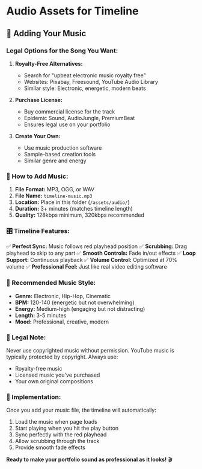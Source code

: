 # Audio Assets for Timeline

## 🎵 Adding Your Music

### Legal Options for the Song You Want:

1. **Royalty-Free Alternatives:**
   - Search for "upbeat electronic music royalty free"
   - Websites: Pixabay, Freesound, YouTube Audio Library
   - Similar style: Electronic, energetic, modern beats

2. **Purchase License:**
   - Buy commercial license for the track
   - Epidemic Sound, AudioJungle, PremiumBeat
   - Ensures legal use on your portfolio

3. **Create Your Own:**
   - Use music production software
   - Sample-based creation tools
   - Similar genre and energy

### 🚀 How to Add Music:

1. **File Format:** MP3, OGG, or WAV
2. **File Name:** `timeline-music.mp3`
3. **Location:** Place in this folder (`/assets/audio/`)
4. **Duration:** 3+ minutes (matches timeline length)
5. **Quality:** 128kbps minimum, 320kbps recommended

### 🎛️ Timeline Features:

✅ **Perfect Sync:** Music follows red playhead position
✅ **Scrubbing:** Drag playhead to skip to any part
✅ **Smooth Controls:** Fade in/out effects
✅ **Loop Support:** Continuous playback
✅ **Volume Control:** Optimized at 70% volume
✅ **Professional Feel:** Just like real video editing software

### 🎼 Recommended Music Style:
- **Genre:** Electronic, Hip-Hop, Cinematic
- **BPM:** 120-140 (energetic but not overwhelming)
- **Energy:** Medium-high (engaging but not distracting)
- **Length:** 3-5 minutes
- **Mood:** Professional, creative, modern

### 📝 Legal Note:
Never use copyrighted music without permission. YouTube music is typically protected by copyright. Always use:
- Royalty-free music
- Licensed music you've purchased
- Your own original compositions

### 🔧 Implementation:
Once you add your music file, the timeline will automatically:
1. Load the music when page loads
2. Start playing when you hit the play button
3. Sync perfectly with the red playhead
4. Allow scrubbing through the track
5. Provide smooth fade effects

**Ready to make your portfolio sound as professional as it looks!** 🎬
